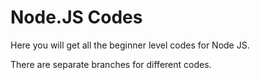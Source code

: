 # Node.JS Codes
Here you will get all the beginner level codes for Node JS.

There are separate branches for different codes.
